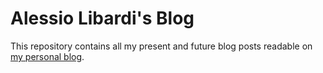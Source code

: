 # Alessio Libardi's Blog

This repository contains all my present and future blog posts readable on [my personal blog](https://github.com/alessio-libardi/blog/discussions).
